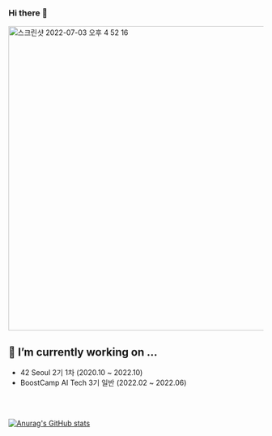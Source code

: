 ### Hi there 👋
 
<!--
- ⚡ Fun fact: ...
[![selim's 42 stats](https://badge42.herokuapp.com/api/stats/selim?privacyEmail=true)](https://github.com/selim/badge42)
<img align='left' src="http://mazassumnida.wtf/api/v2/generate_badge?boj=soysauce1368">
## 42 Seoul Projects 


- [cub3d](https://github.com/seohl16/cub3d_seohl16_execute)
- [Webserv](https://github.com/seohl16/webserv)
- [Minishell](https://github.com/seohl16/minishell_seohl16_execute)


## Boostcamp AI Tech Projects 

- [Image Classifiation](https://github.com/boostcampaitech3/level1-image-classification-level1-cv-08)
- [Object Detection](https://github.com/boostcampaitech3/level2-object-detection-level2-cv-11)
- [Semantic Segmentation](https://github.com/boostcampaitech3/level2-semantic-segmentation-level2-cv-11)
- [MOFY: MOsaic For You](https://github.com/seohl16/final-project-level3-cv-11)
![스크린샷 2022-02-18 오전 11 37 35](https://user-images.githubusercontent.com/68208055/156388968-65b42aa3-388c-404d-abee-bb651d1883de.png)

-->

<img width="600" alt="스크린샷 2022-07-03 오후 4 52 16" src="https://user-images.githubusercontent.com/68208055/177030539-fab94d9b-49b6-4139-91ed-f9d53b2f863b.png">


## 🔭 I’m currently working on ...
- 42 Seoul 2기 1차 (2020.10 ~ 2022.10)
- BoostCamp AI Tech 3기 일반 (2022.02 ~ 2022.06)



<br>
<br>

[![Anurag's GitHub stats](https://github-readme-stats.vercel.app/api?username=seohl16&theme=midnight-purple)](https://github.com/anuraghazra/github-readme-stats)

